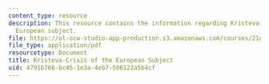 ```yaml
---
content_type: resource
description: This resource contains the information regarding Kristeva-crisis of the
  European subject.
file: https://ol-ocw-studio-app-production.s3.amazonaws.com/courses/21g-017-germany-and-its-european-context-fall-2002/4791b766bc451e3a4eb7586122a5b4cf_MIT21G_017F02_lec_6_2.pdf
file_type: application/pdf
resourcetype: Document
title: Kristeva-Crisis of the European Subject
uid: 4791b766-bc45-1e3a-4eb7-586122a5b4cf
---
```

